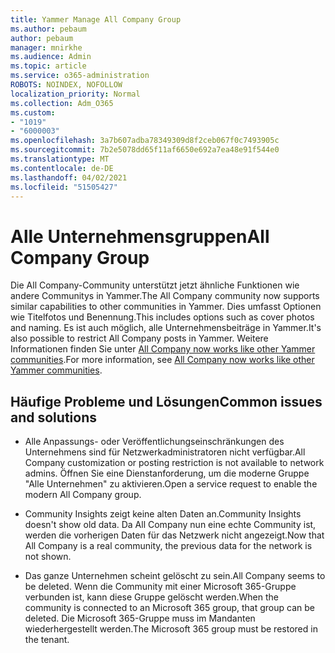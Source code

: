 ```yaml
---
title: Yammer Manage All Company Group
ms.author: pebaum
author: pebaum
manager: mnirkhe
ms.audience: Admin
ms.topic: article
ms.service: o365-administration
ROBOTS: NOINDEX, NOFOLLOW
localization_priority: Normal
ms.collection: Adm_O365
ms.custom:
- "1019"
- "6000003"
ms.openlocfilehash: 3a7b607adba78349309d8f2ceb067f0c7493905c
ms.sourcegitcommit: 7b2e5078dd65f11af6650e692a7ea48e91f544e0
ms.translationtype: MT
ms.contentlocale: de-DE
ms.lasthandoff: 04/02/2021
ms.locfileid: "51505427"
---
```

# <a name="all-company-group"></a><span data-ttu-id="6741f-102">Alle Unternehmensgruppen</span><span class="sxs-lookup"><span data-stu-id="6741f-102">All Company Group</span></span>

<span data-ttu-id="6741f-103">Die All Company-Community unterstützt jetzt ähnliche Funktionen wie andere Communitys in Yammer.</span><span class="sxs-lookup"><span data-stu-id="6741f-103">The All Company community now supports similar capabilities to other communities in Yammer.</span></span> <span data-ttu-id="6741f-104">Dies umfasst Optionen wie Titelfotos und Benennung.</span><span class="sxs-lookup"><span data-stu-id="6741f-104">This includes options such as cover photos and naming.</span></span> <span data-ttu-id="6741f-105">Es ist auch möglich, alle Unternehmensbeiträge in Yammer.</span><span class="sxs-lookup"><span data-stu-id="6741f-105">It's also possible to restrict All Company posts in Yammer.</span></span> <span data-ttu-id="6741f-106">Weitere Informationen finden Sie unter [All Company now works like other Yammer communities](https://docs.microsoft.com/yammer/manage-yammer-groups/yammer-all-company-yammer-community).</span><span class="sxs-lookup"><span data-stu-id="6741f-106">For more information, see [All Company now works like other Yammer communities](https://docs.microsoft.com/yammer/manage-yammer-groups/yammer-all-company-yammer-community).</span></span>

## <a name="common-issues-and-solutions"></a><span data-ttu-id="6741f-107">Häufige Probleme und Lösungen</span><span class="sxs-lookup"><span data-stu-id="6741f-107">Common issues and solutions</span></span>

- <span data-ttu-id="6741f-108">Alle Anpassungs- oder Veröffentlichungseinschränkungen des Unternehmens sind für Netzwerkadministratoren nicht verfügbar.</span><span class="sxs-lookup"><span data-stu-id="6741f-108">All Company customization or posting restriction is not available to network admins.</span></span> <span data-ttu-id="6741f-109">Öffnen Sie eine Dienstanforderung, um die moderne Gruppe "Alle Unternehmen" zu aktivieren.</span><span class="sxs-lookup"><span data-stu-id="6741f-109">Open a service request to enable the modern All Company group.</span></span>

- <span data-ttu-id="6741f-110">Community Insights zeigt keine alten Daten an.</span><span class="sxs-lookup"><span data-stu-id="6741f-110">Community Insights doesn't show old data.</span></span> <span data-ttu-id="6741f-111">Da All Company nun eine echte Community ist, werden die vorherigen Daten für das Netzwerk nicht angezeigt.</span><span class="sxs-lookup"><span data-stu-id="6741f-111">Now that All Company is a real community, the previous data for the network is not shown.</span></span>

- <span data-ttu-id="6741f-112">Das ganze Unternehmen scheint gelöscht zu sein.</span><span class="sxs-lookup"><span data-stu-id="6741f-112">All Company seems to be deleted.</span></span> <span data-ttu-id="6741f-113">Wenn die Community mit einer Microsoft 365-Gruppe verbunden ist, kann diese Gruppe gelöscht werden.</span><span class="sxs-lookup"><span data-stu-id="6741f-113">When the community is connected to an Microsoft 365 group, that group can be deleted.</span></span> <span data-ttu-id="6741f-114">Die Microsoft 365-Gruppe muss im Mandanten wiederhergestellt werden.</span><span class="sxs-lookup"><span data-stu-id="6741f-114">The Microsoft 365 group must be restored in the tenant.</span></span>

